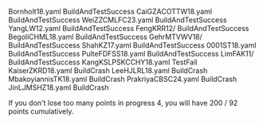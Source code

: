 Bornholt18.yaml BuildAndTestSuccess
CaiGZACOTTW18.yaml BuildAndTestSuccess
WeiZZCMLFC23.yaml BuildAndTestSuccess
YangLW12.yaml BuildAndTestSuccess
FengKRR12/ BuildAndTestSuccess
BegoliCHML18.yaml BuildAndTestSuccess
GehrMTVWV18/ BuildAndTestSuccess
ShahKZ17.yaml BuildAndTestSuccess
0001ST18.yaml BuildAndTestSuccess
PulteFDFSS18.yaml BuildAndTestSuccess
LimFAK11/ BuildAndTestSuccess
KangKSLPSKCCHY18.yaml TestFail
KaiserZKRD18.yaml BuildCrash
LeeHJLRL18.yaml BuildCrash
MbakoyiannisTK18.yaml BuildCrash
PrakriyaCBSC24.yaml BuildCrash
JinLJMSHZ18.yaml BuildCrash

If you don't lose too many points in progress 4, you will have 200 / 92 points cumulatively.
